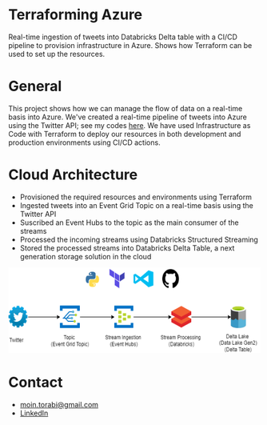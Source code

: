 # Terraforming Azure
Real-time ingestion of tweets into Databricks Delta table with a CI/CD pipeline to provision infrastructure in Azure. Shows how Terraform can be used to set up the resources.

# General
This project shows how we can manage the flow of data on a real-time basis into Azure. We've created a real-time pipeline of tweets into Azure using the Twitter API; see my codes [here](https://github.com/MoeinT/terraforming-azure/blob/main/scripts/Tweets/SendTweetsEventGridTopic.py). We have used Infrastructure as Code with Terraform to deploy our resources in both development and production environments using CI/CD actions.

# Cloud Architecture
- Provisioned the required resources and environments using Terraform
- Ingested tweets into an Event Grid Topic on a real-time basis using the Twitter API
- Suscribed an Event Hubs to the topic as the main consumer of the streams
- Processed the incoming streams using Databricks Structured Streaming
- Stored the processed streams into Databricks Delta Table, a next generation storage solution in the cloud


<p align="center">
  <img width="600" height="170" src=./assets/Architecture.png>
</p>

# Contact
- moin.torabi@gmail.com
- [LinkedIn](https://www.linkedin.com/in/moein-torabi-5339b288/)